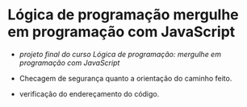 # Lógica de programação mergulhe em programação com JavaScript
- *projeto final do curso Lógica de programação: mergulhe em programação com JavaScript*

- Checagem de segurança quanto a orientação do caminho feito.
- verificação do endereçamento do código.